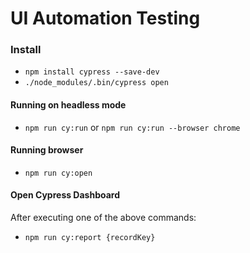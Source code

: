 # UI Automation Testing

### Install
- ```npm install cypress --save-dev```
- ```./node_modules/.bin/cypress open```

#### Running on headless mode
- ```npm run cy:run``` or ```npm run cy:run --browser chrome```

#### Running browser
- ```npm run cy:open```

#### Open Cypress Dashboard
After executing one of the above commands:
- ```npm run cy:report {recordKey}```